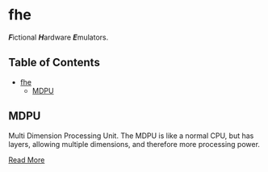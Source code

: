 # fhe
 ***F***ictional ***H***ardware ***E***mulators.

## Table of Contents
- [fhe](#fhe)
  - [MDPU](#mdpu)

## MDPU
Multi Dimension Processing Unit. The MDPU is like a normal CPU, but has layers, allowing multiple dimensions, and therefore more processing power.

[Read More](processors/mdpu/README.md)

